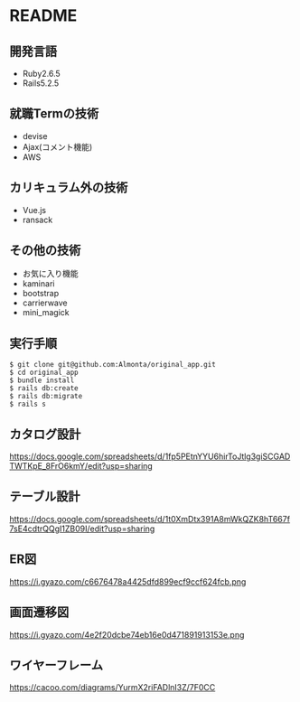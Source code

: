 # README

## 開発言語
- Ruby2.6.5
- Rails5.2.5

## 就職Termの技術
- devise
- Ajax(コメント機能)
- AWS

## カリキュラム外の技術
- Vue.js
- ransack

## その他の技術
- お気に入り機能
- kaminari
- bootstrap
- carrierwave
- mini_magick

## 実行手順
```
$ git clone git@github.com:Almonta/original_app.git
$ cd original_app
$ bundle install
$ rails db:create
$ rails db:migrate
$ rails s
```
## カタログ設計
https://docs.google.com/spreadsheets/d/1fp5PEtnYYU6hirToJtlg3giSCGADTWTKpE_8FrO6kmY/edit?usp=sharing

## テーブル設計
https://docs.google.com/spreadsheets/d/1t0XmDtx391A8mWkQZK8hT667f7sE4cdtrQQgI1ZB09I/edit?usp=sharing

## ER図  
https://i.gyazo.com/c6676478a4425dfd899ecf9ccf624fcb.png

## 画面遷移図  
https://i.gyazo.com/4e2f20dcbe74eb16e0d471891913153e.png

## ワイヤーフレーム
https://cacoo.com/diagrams/YurmX2riFADlnI3Z/7F0CC
